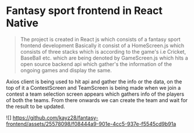 # Fantasy sport frontend in React Native
> The project is created in React js which consists of a fantasy sport frontend development 
Basically it consist of a HomeScreen.js which consists of three stacks which is according to the game's i.e Cricket, BaseBall etc.
which are being denoted by GameScreen.js which hits a open source backend api which gather's the information of the ongoing games
and display the same.

Axios client is being used to hit api and gather the info or the data, on the top of it a ContestScreen and TeamScreen is being made
when we join a contest a team selection screen appears which gathers info of the players of both the teams.
From there onwards we can create the team and wait for the result to be updated.


![] https://github.com/kayz28/fantasy-frontend/assets/25578098/f08444a9-901e-4cc5-937e-f5545cd9b91a


